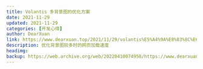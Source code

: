 ```yaml
---
title: Volantis 多背景图的优化方案
date: 2021-11-29
updated: 2021-11-29
categories: [开发心得]
author: DearXuan
link: https://www.dearxuan.top/2021/11/29/volantis%E5%A4%9A%E8%83%8C%E6%99%AF%E5%9B%BE%E7%9A%84%E4%BC%98%E5%8C%96%E6%96%B9%E6%A1%88/
description: 优化背景图较多时的网页加载速度
headimg:
backup: https://web.archive.org/web/20220410074958/https://www.dearxuan.top/2021/11/29/volantis%E5%A4%9A%E8%83%8C%E6%99%AF%E5%9B%BE%E7%9A%84%E4%BC%98%E5%8C%96%E6%96%B9%E6%A1%88/
---
```

